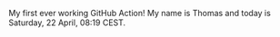 My first ever working GitHub Action!
My name is Thomas and today is Saturday, 22 April, 08:19 CEST. 

